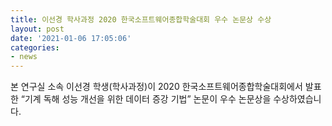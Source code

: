 ```yaml
---
title: 이선경 학사과정 2020 한국소프트웨어종합학술대회 우수 논문상 수상
layout: post
date: '2021-01-06 17:05:06'
categories:
- news
---
```


본 연구실 소속 이선경 학생(학사과정)이 2020 한국소프트웨어종합학술대회에서 발표한 “기계 독해 성능 개선을 위한 데이터 증강 기법” 논문이 우수 논문상을 수상하였습니다.